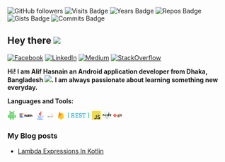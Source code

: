 ![GitHub followers](https://img.shields.io/github/followers/alifhasnain?logo=GitHub&style=flat-square)
![Visits Badge](https://badges.pufler.dev/visits/alifhasnain/alifhasnain?style=flat-square)
![Years Badge](https://badges.pufler.dev/years/alifhasnain?style=flat-square)
![Repos Badge](https://badges.pufler.dev/repos/alifhasnain?style=flat-square)
![Gists Badge](https://badges.pufler.dev/gists/alifhasnain?style=flat-square)
![Commits Badge](https://badges.pufler.dev/commits/monthly/alifhasnain?style=flat-square)


## Hey there <img src="https://media.giphy.com/media/hvRJCLFzcasrR4ia7z/giphy.gif" width="25px">

<p>
	<a href="https://www.facebook.com/ahnsas/" target="_blank"><img alt="Facebook" src="https://img.shields.io/badge/-Facebook-1877F2?style=for-the-badge&logo=facebook&logoColor=white" /></a> 
	<a href="https://www.linkedin.com/in/alif-hasnain-850002153/" target="_blank"><img alt="LinkedIn" src="https://img.shields.io/badge/linkedin-%230077B5.svg?&style=for-the-badge&logo=linkedin&logoColor=white" /></a> 
	<a href="https://medium.com/@alifhasnain" target="_blank"><img alt="Medium" src="https://img.shields.io/badge/medium-%2312100E.svg?&style=for-the-badge&logo=medium&logoColor=white" /></a>
	<a href="https://stackoverflow.com/users/8521094/alif-hasnain" target="_blank"><img alt="StackOverflow" src="https://img.shields.io/badge/Stack%20Overflow-FE7A16.svg?&style=for-the-badge&logo=Stack%20Overflow&logoColor=white" /></a>
<p/>
                                    
**Hi! I am Alif Hasnain an Android application developer from Dhaka, Bangladesh <img src="https://www.flaticon.com/svg/static/icons/svg/202/202975.svg" width="15"/>. I am always passionate about learning something new everyday.**
  
**Languages and Tools:**  

<code><img height="20" src="https://github.com/alifhasnain/alifhasnain/blob/main/assets/android_logo.svg"></code>
<code><img height="20" src="https://github.com/alifhasnain/alifhasnain/blob/main/assets/kotlin-logo.png"></code>
<code><img height="20" src="https://github.com/alifhasnain/alifhasnain/blob/main/assets/java_logo.svg"></code>
<code><img height="20" src="https://raw.githubusercontent.com/github/explore/80688e429a7d4ef2fca1e82350fe8e3517d3494d/topics/mysql/mysql.png"></code>
<code><img height="20" src="https://raw.githubusercontent.com/github/explore/80688e429a7d4ef2fca1e82350fe8e3517d3494d/topics/firebase/firebase.png"></code>
<code><img height="20" src="https://github.com/alifhasnain/alifhasnain/blob/main/assets/rest2.png"></code>
<code><img height="20" src="https://raw.githubusercontent.com/github/explore/80688e429a7d4ef2fca1e82350fe8e3517d3494d/topics/javascript/javascript.png"></code>
<code><img height="20" src="https://github.com/alifhasnain/alifhasnain/blob/main/assets/nodejs_logo.svg"></code>
<code><img height="20" src="https://raw.githubusercontent.com/github/explore/80688e429a7d4ef2fca1e82350fe8e3517d3494d/topics/git/git.png"></code>

### My Blog posts

- [Lambda Expressions In Kotlin](https://medium.com/@alifhasnain/lambda-expressions-in-kotlin-69bc8fbb6e6a)
